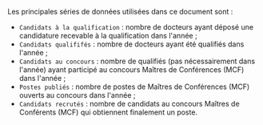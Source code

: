 
Les principales séries de données utilisées dans ce document sont :

- `Candidats à la qualification` : nombre de docteurs ayant déposé une candidature recevable à la qualification dans l'année ;
- `Candidats qualififés` : nombre de docteurs ayant été qualifiés dans l'année ;
- `Candidats au concours` : nombre de qualifiés (pas nécessairement dans l'année) ayant participé au concours Maîtres de Conférences (MCF) dans l'année ;
- `Postes publiés` : nombre de postes de Maîtres de Conférences (MCF) ouverts au concours dans l'année ;
- `Candidats recrutés` : nombre de candidats au concours Maîtres de Conférents (MCF) qui obtiennent finalement un poste.
